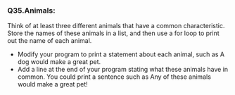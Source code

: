 <p><h3><strong>Q35.Animals:</strong></h3>Think of at least three different animals that have a common characteristic. Store the names of these animals in a list, and then use a for loop to print out the name of each animal.
<ul>
<li>Modify your program to print a statement about each animal, such as A dog would make a great pet.</li>
<li>Add a line at the end of your program stating what these animals have in common. You could print a sentence such as Any of these animals would make a great pet!</li>
</ul>
</p>
